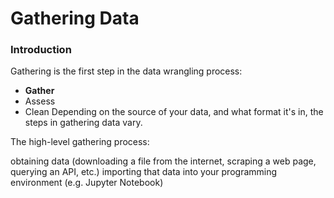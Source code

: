 # Gathering Data
### Introduction
Gathering is the first step in the data wrangling process:

- **Gather**
- Assess
- Clean
Depending on the source of your data, and what format it's in, the steps in gathering data vary.

The high-level gathering process:

obtaining data (downloading a file from the internet, scraping a web page, querying an API, etc.)
importing that data into your programming environment (e.g. Jupyter Notebook)
